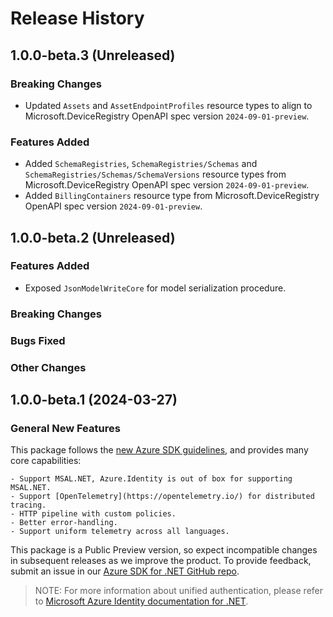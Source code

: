 # Release History

## 1.0.0-beta.3 (Unreleased)

### Breaking Changes

- Updated `Assets` and `AssetEndpointProfiles` resource types to align to Microsoft.DeviceRegistry OpenAPI spec version `2024-09-01-preview`.

### Features Added

- Added `SchemaRegistries`, `SchemaRegistries/Schemas` and `SchemaRegistries/Schemas/SchemaVersions` resource types from Microsoft.DeviceRegistry OpenAPI spec version `2024-09-01-preview`.
- Added `BillingContainers` resource type from Microsoft.DeviceRegistry OpenAPI spec version `2024-09-01-preview`.

## 1.0.0-beta.2 (Unreleased)

### Features Added

- Exposed `JsonModelWriteCore` for model serialization procedure.

### Breaking Changes

### Bugs Fixed

### Other Changes

## 1.0.0-beta.1 (2024-03-27)

### General New Features

This package follows the [new Azure SDK guidelines](https://azure.github.io/azure-sdk/general_introduction.html), and provides many core capabilities:

    - Support MSAL.NET, Azure.Identity is out of box for supporting MSAL.NET.
    - Support [OpenTelemetry](https://opentelemetry.io/) for distributed tracing.
    - HTTP pipeline with custom policies.
    - Better error-handling.
    - Support uniform telemetry across all languages.

This package is a Public Preview version, so expect incompatible changes in subsequent releases as we improve the product. To provide feedback, submit an issue in our [Azure SDK for .NET GitHub repo](https://github.com/Azure/azure-sdk-for-net/issues).

> NOTE: For more information about unified authentication, please refer to [Microsoft Azure Identity documentation for .NET](https://docs.microsoft.com//dotnet/api/overview/azure/identity-readme?view=azure-dotnet).
